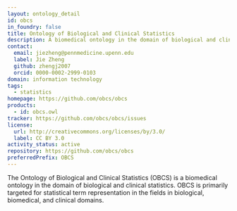 ```yaml
---
layout: ontology_detail
id: obcs
in_foundry: false
title: Ontology of Biological and Clinical Statistics
description: A biomedical ontology in the domain of biological and clinical statistics.
contact:
  email: jiezheng@pennmedicine.upenn.edu
  label: Jie Zheng
  github: zhengj2007
  orcid: 0000-0002-2999-0103
domain: information technology
tags:
  - statistics
homepage: https://github.com/obcs/obcs
products:
  - id: obcs.owl
tracker: https://github.com/obcs/obcs/issues
license:
  url: http://creativecommons.org/licenses/by/3.0/
  label: CC BY 3.0
activity_status: active
repository: https://github.com/obcs/obcs
preferredPrefix: OBCS
---
```


The Ontology of Biological and Clinical Statistics (OBCS) is a biomedical ontology in the domain of biological and clinical statistics. OBCS is primarily targeted for statistical term representation in the fields in biological, biomedical, and clinical domains.
